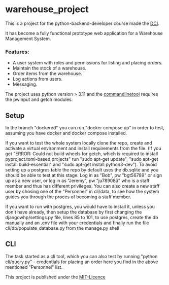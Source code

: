 # warehouse_project
This is a project for the python-backend-developer course made the [DCI](https://digitalcareerinstitute.org/).

It has become a fully functional prototype web application for a Warehouse Management System.

### Features:
- A user system with roles and permissions for listing and placing orders.
- Maintain the stock of a warehouse.
- Order items from the warehouse.
- Log actions from users.
- Messaging.

The project uses python version > 3.11 and the [commandlinetool](https://github.com/dci-student-jordan/warehouse_project/blob/main/cli/query.py) requires the pwinput and getch modules.

## Setup
In the branch "dockered" you can run "docker compose up" in order to test, assuming you have docker and docker compose installed.

If you want to test the whole system locally clone the repo, create and activate a virtual environment and install requirements from the file. (If you get "ERROR: Could not build wheels for getch, which is required to install pyproject.toml-based projects" run "sudo apt-get update", "sudo apt-get install build-essential" and "sudo apt-get install python3-dev").
To avoid setting up a postgres table the repo by default uses the db.sqlite and you should be able to test at this stage: Log in as "Bob", pw "bgt56789" or sign up as a new user, or log in as "Jeremy", pw "ju7890ßü" who is a staff member and thus has different privileges. You can also create a new staff user by chosing one of the "Personnel" in cli/data, to see how the system guides you through the proces of becoming a staff member.

If you want to run with postgres, you would have to install it, unless you don't have already, then setup the database by first changing the djangowhp/settings.py file, lines 85 to 101, to use postgres, create the db manually and an .env file with your credentials and finally run the file cli/db/populate_database.py from the manage.py shell


## CLI
The task started as a cli tool, which you can also test by running "python cli/query.py" - credentials for placing an order here you find in the above mentioned "Personnel" list.

This project is published under the [MIT-Licence](https://github.com/dci-student-jordan/warehouse_project/blob/main/LICENSE.txt)
